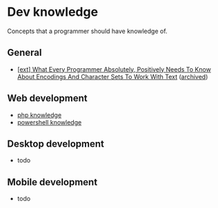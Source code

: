 # Dev knowledge

Concepts that a programmer should have knowledge of.

## General

- [[ext] What Every Programmer Absolutely, Positively Needs To Know About Encodings And Character Sets To Work With Text](https://kunststube.net/encoding/) ([archived](https://web.archive.org/web/*/https://kunststube.net/encoding/))

## Web development

- [php knowledge](php)
- [powershell knowledge](powershell)

## Desktop development

- todo

## Mobile development

- todo
